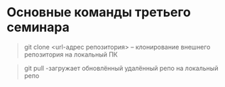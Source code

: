 # Основные команды третьего семинара

>git clone <url-адрес репозитория> – клонирование внешнего репозитория на  локальный ПК

>git pull -загружает обновлённый удалённый репо на локальный репо

